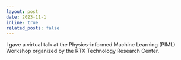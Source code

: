 ```yaml
---
layout: post
date: 2023-11-1
inline: true
related_posts: false
---
```


I gave a virtual talk at the Physics-informed Machine Learning (PIML) Workshop organized by the RTX Technology Research Center.
